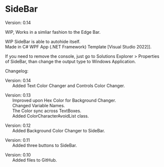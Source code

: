 # SideBar

Version: 0.14

WIP, Works in a simliar fashion to the Edge Bar.

WIP SideBar is able to autohide itself.<br />
Made in C# WPF App (.NET Framework) Template [Visual Studio 2022]].

If you need to remove the console, just go to Solutions Explorer > Properties of SideBar, than change the output type to Windows Application. 

Changelog:

Version: 0.14<br />
&nbsp;&nbsp;&nbsp;&nbsp;&nbsp;&nbsp;Added Text Color Changer and Controls Color Changer.<br />

Version: 0.13<br />
&nbsp;&nbsp;&nbsp;&nbsp;&nbsp;&nbsp;Improved upon Hex Color for Background Changer.<br />
&nbsp;&nbsp;&nbsp;&nbsp;&nbsp;&nbsp;Changed Variable Names.<br />
&nbsp;&nbsp;&nbsp;&nbsp;&nbsp;&nbsp;The Color sync across TextBoxes.<br />
&nbsp;&nbsp;&nbsp;&nbsp;&nbsp;&nbsp;Added ColorCharacterAvoidList class.

Version: 0.12<br />
&nbsp;&nbsp;&nbsp;&nbsp;&nbsp;&nbsp;Added Background Color Changer to SideBar.

Version: 0.11<br />
&nbsp;&nbsp;&nbsp;&nbsp;&nbsp;&nbsp;Added three buttons to SideBar.

Version: 0.10<br />
&nbsp;&nbsp;&nbsp;&nbsp;&nbsp;&nbsp;Added files to GitHub.






